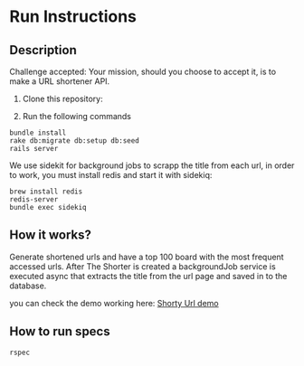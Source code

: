 # Run Instructions

## Description
Challenge accepted: Your mission, should you choose to accept it, is to make a URL shortener API.

1. Clone this repository:

2. Run the following commands
```
bundle install
rake db:migrate db:setup db:seed
rails server
```

We use sidekit for background jobs to scrapp the title from each url, in order to work, you must install redis and start it with sidekiq:
```
brew install redis
redis-server
bundle exec sidekiq
```

## How it works?

Generate shortened urls and have a top 100 board with the most frequent accessed urls. After The Shorter is created a backgroundJob service is executed async that extracts the title from the url page and saved in to the database. 

you can check the demo working here:
[Shorty Url demo](https://shorty-url-challenge.herokuapp.com/)

## How to run specs
```
rspec
```